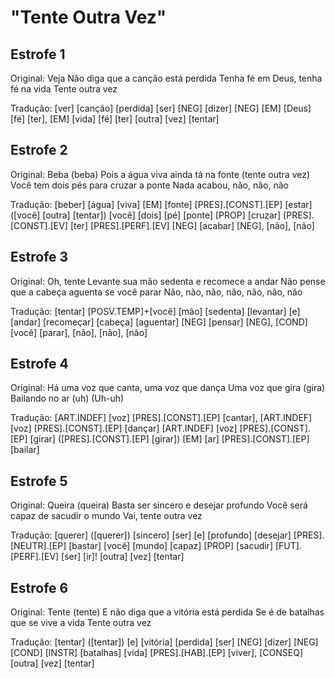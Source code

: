 # "Tente Outra Vez"

## Estrofe 1
Original:
Veja
Não diga que a canção está perdida
Tenha fé em Deus, tenha fé na vida
Tente outra vez

Tradução:
[ver]
[canção] [perdida] [ser] [NEG] [dizer] [NEG]
[EM] [Deus] [fé] [ter], [EM] [vida] [fé] [ter]
[outra] [vez] [tentar]

## Estrofe 2
Original:
Beba (beba)
Pois a água viva ainda tá na fonte (tente outra vez)
Você tem dois pés para cruzar a ponte
Nada acabou, não, não, não

Tradução:
[beber]
[água] [viva] [EM] [fonte] [PRES].[CONST].[EP] [estar]
([você] [outra] [tentar])
[você] [dois] [pé] [ponte] [PROP] [cruzar] [PRES].[CONST].[EV] [ter]
[PRES].[PERF].[EV] [NEG] [acabar] [NEG], [não], [não]

## Estrofe 3
Original:
Oh, tente
Levante sua mão sedenta e recomece a andar
Não pense que a cabeça aguenta se você parar
Não, não, não, não, não, não, não

Tradução:
[tentar]
[POSV.TEMP]+[você] [mão] [sedenta] [levantar] [e] [andar] [recomeçar]
[cabeça] [aguentar] [NEG] [pensar] [NEG], [COND] [você] [parar],
[não], [não], [não]

## Estrofe 4
Original:
Há uma voz que canta, uma voz que dança
Uma voz que gira (gira)
Bailando no ar (uh)
(Uh-uh)

Tradução:
[ART.INDEF] [voz] [PRES].[CONST].[EP] [cantar], [ART.INDEF] [voz] [PRES].[CONST].[EP] [dançar]
[ART.INDEF] [voz] [PRES].[CONST].[EP] [girar] ([PRES].[CONST].[EP] [girar])
[EM] [ar] [PRES].[CONST].[EP] [bailar]

## Estrofe 5
Original:
Queira (queira)
Basta ser sincero e desejar profundo
Você será capaz de sacudir o mundo
Vai, tente outra vez

Tradução:
[querer] ([querer])
[sincero] [ser] [e] [profundo] [desejar] [PRES].[NEUTR].[EP] [bastar]
[você] [mundo] [capaz] [PROP] [sacudir] [FUT].[PERF].[EV] [ser]
[ir]! [outra] [vez] [tentar]

## Estrofe 6
Original:
Tente (tente)
E não diga que a vitória está perdida
Se é de batalhas que se vive a vida
Tente outra vez

Tradução:
[tentar] ([tentar])
[e] [vitória] [perdida] [ser] [NEG] [dizer] [NEG]
[COND] [INSTR] [batalhas] [vida] [PRES].[HAB].[EP] [viver],
[CONSEQ] [outra] [vez] [tentar]

